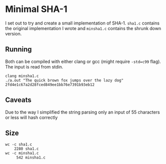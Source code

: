 # Minimal SHA-1
I set out to try and create a small implementation of SHA-1. `sha1.c` contains the original implementation I wrote and `minsha1.c` contains the shrunk down version.

## Running
Both can be compiled with either clang or gcc (might require `-std=c99` flag). The input is read from stdin.

    clang minsha1.c
    ./a.out "The quick brown fox jumps over the lazy dog"
    2fd4e1c67a2d28fced849ee1bb76e7391b93eb12

## Caveats
Due to the way I simplified the string parsing only an input of 55 characters or less will hash correctly

## Size
    wc -c sha1.c 
        2280 sha1.c
    wc -c minsha1.c 
         542 minsha1.c

